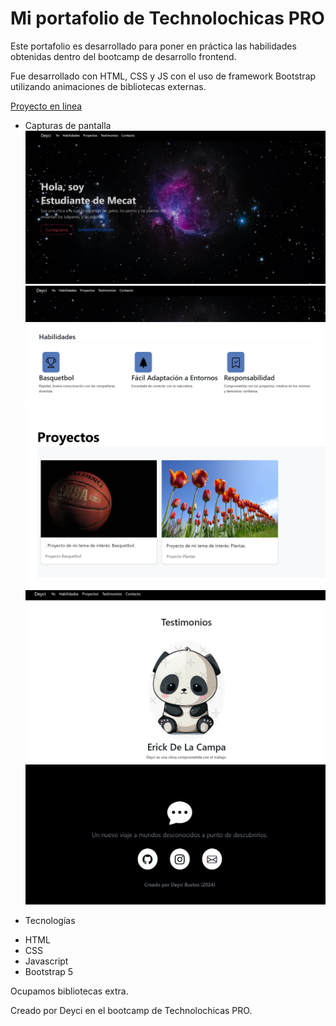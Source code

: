 # Mi portafolio de Technolochicas PRO
Este portafolio es desarrollado para poner en práctica las habilidades obtenidas dentro del bootcamp de desarrollo frontend.

Fue desarrollado con HTML, CSS y JS con el uso de framework Bootstrap utilizando animaciones de bibliotecas externas.

[Proyecto en linea](https://deybustosdel.github.io/Portafolio-Web/)

- Capturas de pantalla
![Sección Yo](assets/YO.png)
![Sección Yo](assets/Habilidades.png)
![Sección Yo](assets/Proyectos.png)
![Sección Yo](assets/Testimonios.png)
![Sección Yo](assets/contacto.png)

- Tecnologías

* HTML
* CSS
* Javascript
* Bootstrap 5

Ocupamos bibliotecas extra.

Creado por Deyci en el bootcamp de Technolochicas PRO.